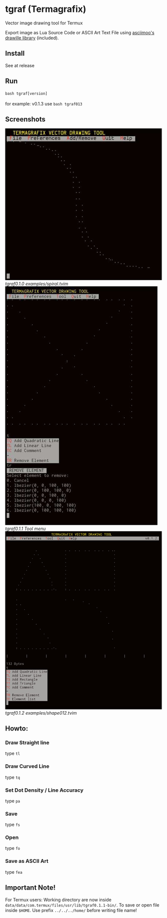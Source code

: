 # tgraf (Termagrafix)
Vector image drawing tool for Termux

Export image as Lua Source Code or ASCII Art Text File using [asciimoo's drawille library](https://github.com/asciimoo/lua-drawille) (included).
## Install
See at release
## Run
`bash tgraf[version]`\
\
for example: v0.1.3 use
`bash tgraf013`
## Screenshots
![Screenshot1](https://raw.githubusercontent.com/absrydi/tgraf/main/tgraf-ss1.jpg)
_tgraf0.1.0 examples/spiral.tvim_
![Screenshot2](https://raw.githubusercontent.com/absrydi/tgraf/main/tgraf-ss2.jpg)
_tgraf0.1.1 Tool menu_
![Screenshot3](https://raw.githubusercontent.com/absrydi/tgraf/main/tgraf012-ss1.jpg)
_tgraf0.1.2 examples/shape012.tvim_
## Howto:
### Draw Straight line
type `tl`
### Draw Curved Line
type `tq`
### Set Dot Density / Line Accuracy
type `pa`
### Save
type `fs`
### Open
type `fo`
### Save as ASCII Art
type `fea`
## Important Note!
For Termux users: Working directory are now inside `data/data/com.termux/files/usr/lib/tgraf0.1.1-bin/`. To save or open file inside `$HOME`. Use prefix `../../../home/` before writing file name!
